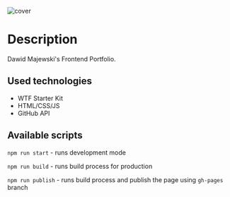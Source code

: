 ![cover](https://dawidmajewski1991.github.io/img/og.png)

# Description

Dawid Majewski's Frontend Portfolio.

## Used technologies

- WTF Starter Kit
- HTML/CSS/JS
- GitHub API

## Available scripts

`npm run start` - runs development mode

`npm run build` - runs build process for production

`npm run publish` - runs build process and publish the page using `gh-pages` branch

